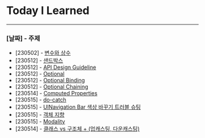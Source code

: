 # Today I Learned
---
### [날짜] - 주제
- [230502] - [변수와 상수](https://github.com/devKobe24/TIL/blob/main/pdf/%5B230502%5D%5B%EC%83%81%EC%88%98%EB%B3%80%EC%88%98%5D.pdf)
- [230512] - [샌드박스](https://github.com/devKobe24/TIL/blob/main/pdf/%5B230512%5D%5BSandBox%5D.pdf)
- [230512] - [API Design Guideline](https://github.com/devKobe24/TIL/blob/main/pdf/%5B230512%5D%5BAPIDesignGuideline%5D.pdf)
- [230512] - [Optional](https://github.com/devKobe24/TIL/blob/main/pdf/%5B230512%5D%5BOptional%5D.pdf)
- [230512] - [Optional Binding](https://github.com/devKobe24/TIL/blob/main/pdf/%5B230512%5D%5BOptional_Binding%5D.pdf)
- [230512] - [Optional Chaining](https://github.com/devKobe24/TIL/blob/main/pdf/%5B230512%5D%5BOptionalChaining%5D.pdf)
- [230514] - [Computed Properties](https://github.com/devKobe24/TIL/wiki/%5B230514%5D%5BComputed-Properties(%EA%B3%84%EC%82%B0%EB%90%9C-%ED%94%84%EB%A1%9C%ED%8D%BC%ED%8B%B0)%5D)
- [230515] - [do-catch](https://github.com/devKobe24/TIL/wiki/%5B230515%5D%5B%08do-catch%5D)
- [230515] - [UINavigation Bar 색상 바꾸기 트러블 슈팅](https://github.com/devKobe24/TIL/wiki/%5B230515%5D%5BUINavigationBar%EC%9D%98-%EC%83%89%EC%83%81-%EB%B0%94%EA%BE%B8%EA%B8%B0---%ED%8A%B8%EB%9F%AC%EB%B8%94-%EC%8A%88%ED%8C%85.%5D)
- [230515] - [객체 지향](https://github.com/devKobe24/TIL/wiki/%5B230515%5D%5B%EA%B0%9D%EC%B2%B4-%EC%A7%80%ED%96%A5%5D)
- [230515] - [Modality](https://github.com/devKobe24/TIL/wiki/%5B230515%5D%5BModality%5D)
- [230514] - [클래스 vs 구조체 + (업캐스팅, 다운캐스팅)](https://github.com/devKobe24/TIL/wiki/%5B230516%5D%5B%ED%81%B4%EB%9E%98%EC%8A%A4-vs-%EA%B5%AC%EC%A1%B0%EC%B2%B4---(%EC%97%85%EC%BA%90%EC%8A%A4%ED%8C%85,-%EB%8B%A4%EC%9A%B4%EC%BA%90%EC%8A%A4%ED%8C%85)%5D)
